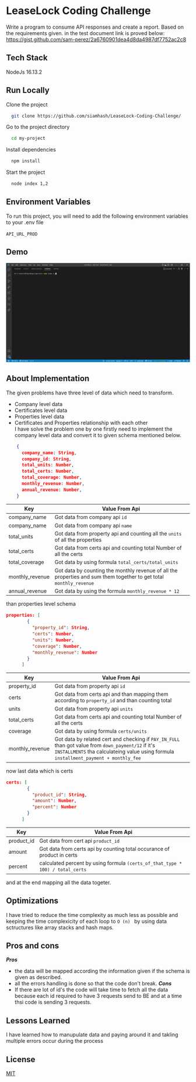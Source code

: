 
# LeaseLock Coding Challenge

Write a program to consume API responses and create a report. Based on the requirements given. in the test document link is proved below:
https://gist.github.com/sam-perez/2a6760901dea4d8da4987df7752ac2c8



## Tech Stack
NodeJs 16.13.2  


## Run Locally

Clone the project

```bash
  git clone https://github.com/siamhash/LeaseLock-Coding-Challenge/
```

Go to the project directory

```bash
  cd my-project
```

Install dependencies

```bash
  npm install
```

Start the project

```bash
  node index 1,2
```


## Environment Variables

To run this project, you will need to add the following environment variables to your .env file

`API_URL_PROD`


## Demo

![](https://raw.githubusercontent.com/siamhash/LeaseLock-Coding-Challenge/main/readme/assets/ezgif.com-gif-maker.gif)


## About Implementation
The given problems have three level of data which need to transform.  
- Company level data
- Certificates level data
- Properties level data
- Certificates and Properties relationship with each other  
I have solve the problem one by one firstly need to implement the company level data and convert it to given schema mentioned below.
```JSON
    {
      company_name: String,
      company_id: String,
      total_units: Number,
      total_certs: Number,
      total_coverage: Number,
      monthly_revenue: Number,
      annual_revenue: Number,
    }
```
| Key             | Value From Api                                                                |
| ----------------- | ------------------------------------------------------------------ |
| company_name | Got data from company api ``` id ``` |
| company_name | Got data from company api ``` name ``` |
| total_units | Got data from property api and counting all the ``` units ``` of all the properties |
| total_certs | Got data from certs api and counting total Number of all the certs |
| total_coverage | Got data by using formula ``` total_certs/total_units ``` |
| monthly_revenue | Got data by counting the monthly revenue of all the properties and sum them together to get total ```monthly_revenue``` |
| annual_revenue | Got data by using the formula ```monthly_revenue * 12``` |

than properties level schema

``` JSON
properties: [
        {
          "property_id": String,
          "certs": Number,
          "units": Number,
          "coverage": Number,
          "monthly_revenue": Number
        }
      ]
```
| Key             | Value From Api                                                                |
| ----------------- | ------------------------------------------------------------------ |
| property_id | Got data from property api ``` id ``` |
| certs | Got data from certs api and than mapping them according to ``` property_id ``` and than counting total |
| units | Got data from property api ``` units ``` |
| total_certs | Got data from certs api and counting total Number of all the certs |
| coverage | Got data by using formula ``` certs/units ``` |
| monthly_revenue | Got data by related cert and checking if ``` PAY_IN_FULL ``` than got value from ``` down_payment/12 ``` if it's ``` INSTALLMENTS ``` tha calculateing value using formula ``` installment_payment + monthly_fee ```|

now last data which is certs
```JSON
certs: [
        {
          "product_id": String,
          "amount": Number,
          "percent": Number
        }
      ]
```
| Key             | Value From Api                                                                |
| ----------------- | ------------------------------------------------------------------ |
| product_id | Got data from cert api ``` product_id ``` |
| amount | Got data from certs api by counting total occurance of product in certs |
| percent | calculated percent by using formula ``` (certs_of_that_type * 100) / total_certs ``` |

and at the end mapping all the data togeter.

## Optimizations

I have tried to reduce the time complexity as much less as possible and keeping the time complexicity of each loop to ```O (n) ``` by using data sctructures like array stacks and hash maps.


## Pros and cons

***Pros*** 
- the data will be mapped according the information given if the schema is given as described.
- all the errors handling is done so that the code don't break.
***Cons*** 
- If there are lot of id's the code will take time to fetch all the data because each id required to have 3 requests send to BE and at a time thsi code is sending 3 requests.
## Lessons Learned

I have learned how to manupulate data and paying around it and takling multiple errors occur during the process
## License

[MIT](https://choosealicense.com/licenses/mit/)

